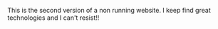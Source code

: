This is the second version of a non running website. I keep find great technologies and I can't resist!!
